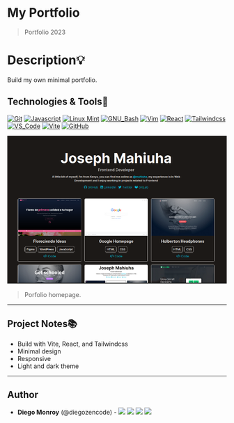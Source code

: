 # My Portfolio
> Portfolio 2023

# Description:bulb:
Build my own minimal portfolio.

## Technologies & Tools:wrench:

[![Git](https://img.shields.io/badge/≡-Git-F05032?logo=git&style=flat-square&labelColor=282828)](https://git-scm.com/)
[![Javascript](https://img.shields.io/badge/≡-Javascript-F7DF1E?logo=javascript&style=flat-square&labelColor=282828)](https://git-scm.com/)
[![Linux Mint](https://img.shields.io/badge/≡-Linux_Mint-87CF3E?logo=linuxmint&style=flat-square&labelColor=282828)](https://linuxmint.com/)
[![GNU_Bash](https://img.shields.io/badge/≡-GNU_Bash-4EAA25?logo=GNU-Bash&style=flat-square&labelColor=282828)](https://www.gnu.org/software/bash/)
[![Vim](https://img.shields.io/badge/≡-Vim-019733?logo=Vim&style=flat-square&logoColor=019733&labelColor=282828)](https://www.vim.org/)
[![React](https://img.shields.io/badge/≡-React-61DAFB?&style=flat-square&logo=react&labelColor=282828)](https://reactjs.org/)
[![Tailwindcss](https://img.shields.io/badge/≡-Tailwindcss-06B6D4?&style=flat-square&logo=tailwindcss&labelColor=282828)](https://tailwindcss.com/)
[![VS_Code](https://img.shields.io/badge/≡-VS_Code-007ACC?logo=visual-studio-code&style=flat-square&logoColor=007ACC&labelColor=282828)](https://code.visualstudio.com/)
[![Vite](https://img.shields.io/badge/≡-Vite-646CFF?&style=flat-square&logo=vite&labelColor=282828)](https://vitejs.dev/)
[![GitHub](https://img.shields.io/badge/≡-GitHub-181717?logo=GitHub&style=flat-square&labelColor=282828)](https://github.com/)

![Homepage](public/assets/react-minimal-portfolio.png)
> Porfolio homepage.

---

## Project Notes:books:
* Build with Vite, React, and Tailwindcss
* Minimal design
* Responsive
* Light and dark theme

---

## Author
* **Diego Monroy** (@diegozencode) - [<img src="https://img.shields.io/badge/Portfolio-20d6fe.svg?&style=plastic"/>](https://diegozencode.me/)
[<img src="https://img.shields.io/badge/Twitter-1DA1F2.svg?&style=plastic&logo=twitter&logoColor=white"/>](https://twitter.com/diegozencode)
[<img src="https://img.shields.io/badge/Linkedin-0A66C2.svg?&style=plastic&logo=linkedin&logoColor=white"/>](https://www.linkedin.com/in/diegozencode)
[<img src="https://img.shields.io/badge/GitHub-181717.svg?&style=plastic&logo=github&logoColor=white"/>](https://github.com/diegozencode)
